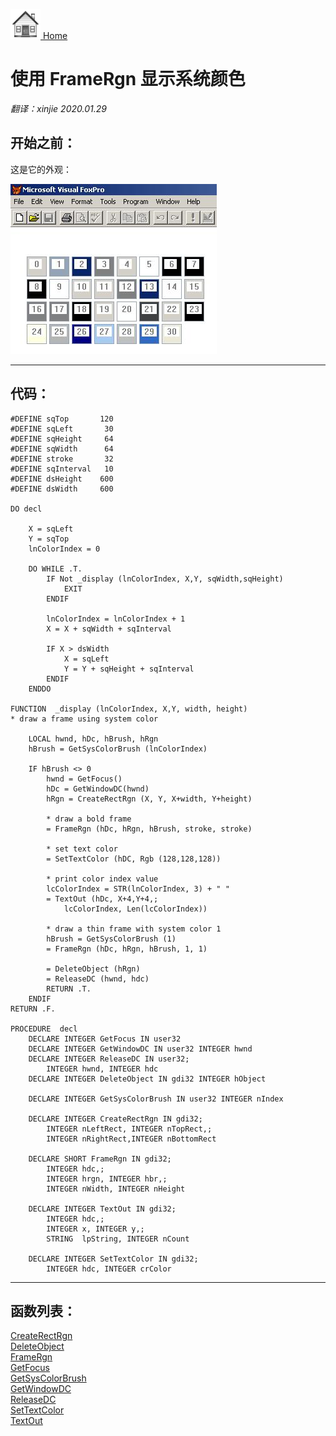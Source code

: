 [<img src="../images/home.png"> Home ](https://github.com/VFPX/Win32API)  

# 使用 FrameRgn 显示系统颜色

_翻译：xinjie  2020.01.29_

## 开始之前：
这是它的外观：  

![](../images/syscolors.jpg)  

  
***  


## 代码：
```foxpro  
#DEFINE sqTop       120
#DEFINE sqLeft       30
#DEFINE sqHeight     64
#DEFINE sqWidth      64
#DEFINE stroke       32
#DEFINE sqInterval   10
#DEFINE dsHeight    600
#DEFINE dsWidth     600

DO decl

	X = sqLeft
	Y = sqTop
	lnColorIndex = 0

	DO WHILE .T.
		IF Not _display (lnColorIndex, X,Y, sqWidth,sqHeight)
			EXIT
		ENDIF

		lnColorIndex = lnColorIndex + 1
		X = X + sqWidth + sqInterval

		IF X > dsWidth
			X = sqLeft
			Y = Y + sqHeight + sqInterval
		ENDIF
	ENDDO

FUNCTION  _display (lnColorIndex, X,Y, width, height)
* draw a frame using system color

	LOCAL hwnd, hDc, hBrush, hRgn
	hBrush = GetSysColorBrush (lnColorIndex)

	IF hBrush <> 0
		hwnd = GetFocus()
		hDc = GetWindowDC(hwnd)
		hRgn = CreateRectRgn (X, Y, X+width, Y+height)
		
		* draw a bold frame
		= FrameRgn (hDc, hRgn, hBrush, stroke, stroke)
		
		* set text color
		= SetTextColor (hDC, Rgb (128,128,128))

		* print color index value
		lcColorIndex = STR(lnColorIndex, 3) + " "
		= TextOut (hDc, X+4,Y+4,;
			lcColorIndex, Len(lcColorIndex))

		* draw a thin frame with system color 1
		hBrush = GetSysColorBrush (1)
		= FrameRgn (hDc, hRgn, hBrush, 1, 1)
	
		= DeleteObject (hRgn)
		= ReleaseDC (hwnd, hdc)
		RETURN .T.
	ENDIF
RETURN .F.

PROCEDURE  decl
	DECLARE INTEGER GetFocus IN user32
	DECLARE INTEGER GetWindowDC IN user32 INTEGER hwnd
	DECLARE INTEGER ReleaseDC IN user32;
		INTEGER hwnd, INTEGER hdc
	DECLARE INTEGER DeleteObject IN gdi32 INTEGER hObject

    DECLARE INTEGER GetSysColorBrush IN user32 INTEGER nIndex

	DECLARE INTEGER CreateRectRgn IN gdi32;
		INTEGER nLeftRect, INTEGER nTopRect,;
		INTEGER nRightRect,INTEGER nBottomRect

	DECLARE SHORT FrameRgn IN gdi32;
		INTEGER hdc,;
		INTEGER hrgn, INTEGER hbr,;
		INTEGER nWidth, INTEGER nHeight

	DECLARE INTEGER TextOut IN gdi32;
		INTEGER hdc,;
		INTEGER x, INTEGER y,;
		STRING  lpString, INTEGER nCount

	DECLARE INTEGER SetTextColor IN gdi32;
		INTEGER hdc, INTEGER crColor  
```  
***  


## 函数列表：
[CreateRectRgn](../libraries/gdi32/CreateRectRgn.md)  
[DeleteObject](../libraries/gdi32/DeleteObject.md)  
[FrameRgn](../libraries/gdi32/FrameRgn.md)  
[GetFocus](../libraries/user32/GetFocus.md)  
[GetSysColorBrush](../libraries/user32/GetSysColorBrush.md)  
[GetWindowDC](../libraries/user32/GetWindowDC.md)  
[ReleaseDC](../libraries/user32/ReleaseDC.md)  
[SetTextColor](../libraries/gdi32/SetTextColor.md)  
[TextOut](../libraries/gdi32/TextOut.md)  
